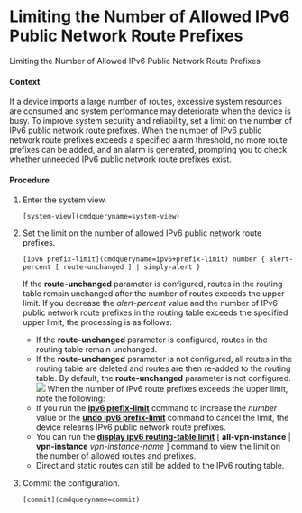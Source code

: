 Limiting the Number of Allowed IPv6 Public Network Route Prefixes
=================================================================

Limiting the Number of Allowed IPv6 Public Network Route Prefixes

#### Context

If a device imports a large number of routes, excessive system resources are consumed and system performance may deteriorate when the device is busy. To improve system security and reliability, set a limit on the number of IPv6 public network route prefixes. When the number of IPv6 public network route prefixes exceeds a specified alarm threshold, no more route prefixes can be added, and an alarm is generated, prompting you to check whether unneeded IPv6 public network route prefixes exist.


#### Procedure

1. Enter the system view.
   
   
   ```
   [system-view](cmdqueryname=system-view)
   ```
2. Set the limit on the number of allowed IPv6 public network route prefixes.
   
   
   ```
   [ipv6 prefix-limit](cmdqueryname=ipv6+prefix-limit) number { alert-percent [ route-unchanged ] | simply-alert }
   ```
   
   
   If the **route-unchanged** parameter is configured, routes in the routing table remain unchanged after the number of routes exceeds the upper limit. If you decrease the *alert-percent* value and the number of IPv6 public network route prefixes in the routing table exceeds the specified upper limit, the processing is as follows:
   * If the **route-unchanged** parameter is configured, routes in the routing table remain unchanged.
   * If the **route-unchanged** parameter is not configured, all routes in the routing table are deleted and routes are then re-added to the routing table.
   By default, the **route-unchanged** parameter is not configured.![](public_sys-resources/note_3.0-en-us.png) When the number of IPv6 route prefixes exceeds the upper limit, note the following:
   * If you run the [**ipv6 prefix-limit**](cmdqueryname=ipv6+prefix-limit) command to increase the *number* value or the [**undo ipv6 prefix-limit**](cmdqueryname=undo+ipv6+prefix-limit) command to cancel the limit, the device relearns IPv6 public network route prefixes.
   * You can run the [**display ipv6 routing-table limit**](cmdqueryname=display+ipv6+routing-table+limit) [ **all-vpn-instance** | **vpn-instance** *vpn-instance-name* ] command to view the limit on the number of allowed routes and prefixes.
   * Direct and static routes can still be added to the IPv6 routing table.
3. Commit the configuration.
   
   
   ```
   [commit](cmdqueryname=commit)
   ```